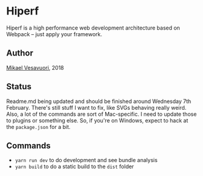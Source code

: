 # Hiperf
Hiperf is a high performance web development architecture based on Webpack – just apply your framework.

## Author
[Mikael Vesavuori](https://www.mikaelvesavuori.se), 2018

## Status
Readme.md being updated and should be finished around Wednesday 7th February. There's still stuff I want to fix, like SVGs behaving really weird. Also, a lot of the commands are sort of Mac-specific. I need to update those to plugins or something else. So, if you're on Windows, expect to hack at the `package.json` for a bit.

## Commands
- `yarn run dev` to do development and see bundle analysis
- `yarn build` to do a static build to the `dist` folder